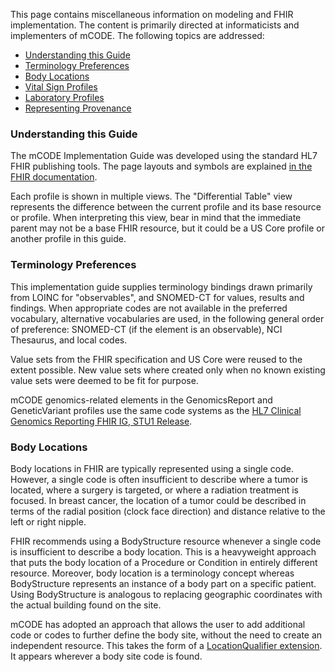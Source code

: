
This page contains miscellaneous information on modeling and FHIR implementation. The content is primarily directed at informaticists and implementers of mCODE. The following topics are addressed:

* [Understanding this Guide](#understanding-this-guide)
* [Terminology Preferences](#terminology-preferences)
* [Body Locations](#body-locations)
* [Vital Sign Profiles](#vital-sign-profiles)
* [Laboratory Profiles](#laboratory-profiles)
* [Representing Provenance](#representing-provenance)

### Understanding this Guide

The mCODE Implementation Guide was developed using the standard HL7 FHIR publishing tools. The page layouts and symbols are explained [in the FHIR documentation](https://www.hl7.org/fhir/formats.html).

Each profile is shown in multiple views. The "Differential Table" view represents the difference between the current profile and its base resource or profile. When interpreting this view, bear in mind that the immediate parent may not be a base FHIR resource, but it could be a US Core profile or another profile in this guide.

### Terminology Preferences

This implementation guide supplies terminology bindings drawn primarily from LOINC for "observables", and SNOMED-CT for values, results and findings. When appropriate codes are not available in the preferred vocabulary, alternative vocabularies are used, in the following general order of preference: SNOMED-CT (if the element is an observable), NCI Thesaurus, and local codes.

Value sets from the FHIR specification and US Core were reused to the extent possible. New value sets where created only when no known existing value sets were deemed to be fit for purpose.

mCODE genomics-related elements in the GenomicsReport and GeneticVariant profiles use the same code systems as the [HL7 Clinical Genomics Reporting FHIR IG, STU1 Release](http://hl7.org/fhir/uv/genomics-reporting/codings.html).

### Body Locations

Body locations in FHIR are typically represented using a single code. However, a single code is often insufficient to describe where a tumor is located, where a surgery is targeted, or where a radiation treatment is focused. In breast cancer, the location of a tumor could be described in terms of the radial position (clock face direction) and distance relative to the left or right nipple.

FHIR recommends using a BodyStructure resource whenever a single code is insufficient to describe a body location. This is a heavyweight approach that puts the body location of a Procedure or Condition in entirely different resource. Moreover, body location is a terminology concept whereas BodyStructure represents an instance of a body part on a specific patient. Using BodyStructure is analogous to replacing geographic coordinates with the actual building found on the site.

mCODE has adopted an approach that allows the user to add additional code or codes to further define the body site, without the need to create an independent resource. This takes the form of a [LocationQualifier extension](StructureDefinition-mcode-location-qualifier.html). It appears wherever a body site code is found.

